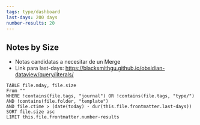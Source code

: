 ```yaml
---
tags: type/dashboard
last-days: 200 days
number-results: 20
---
```

## Notes by Size
* Notas candidatas a necesitar de un Merge
* Link para last-days: https://blacksmithgu.github.io/obsidian-dataview/query/literals/

```dataview
TABLE file.mday, file.size
From "" 
WHERE !contains(file.tags, "journal") OR !contains(file.tags, "type/")
AND !contains(file.folder, "template")
AND file.ctime > (date(today) - dur(this.file.frontmatter.last-days))
SORT file.size asc
LIMIT this.file.frontmatter.number-results
```
